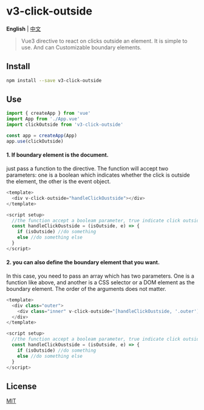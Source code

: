 
# v3-click-outside

**English** | [中文](./README.zh_CN.md)
> Vue3 directive to react on clicks outside an element. It is simple to use. And can Customizable boundary elements.

## Install

```bash
npm install --save v3-click-outside
```


## Use

```js
import { createApp } from 'vue'
import App from './App.vue'
import clickOutside from 'v3-click-outside'

const app = createApp(App)
app.use(clickOutside)
```

#### 1. If boundary element is the document.
just pass a function to the directive. The function will accept two parameters: one is a boolean which indicates whether the click is outside the element, the other is the event object.

```js
<template>
  <div v-click-outside="handleClickOustside"></div>
</template>

<script setup>
  //the function accept a booleam parameter, true indicate click outside
  const handleClickOustside = (isOutside, e) => {
    if (isOutside) //do something
    else //do something else
  }
</script>
```

#### 2. you can also define the boundary element that you want.
In this case, you need to pass an array which has two parameters. One is a function like above, and another is a CSS selector or a DOM element as the boundary element. The order of the arguments does not matter.

```js
<template>
  <div class="outer">
    <div class="inner" v-click-outside="[handleClickOustside, '.outer']"></div>
  </div>
</template>

<script setup>
  //the function accept a booleam parameter, true indicate click outside
  const handleClickOustside = (isOutside, e) => {
    if (isOutside) //do something
    else //do something else
  }
</script>
```


## License

[MIT](http://opensource.org/licenses/MIT)
